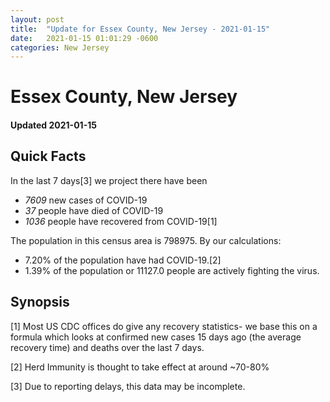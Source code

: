 ```yaml
---
layout: post
title:  "Update for Essex County, New Jersey - 2021-01-15"
date:   2021-01-15 01:01:29 -0600
categories: New Jersey
---
```


# Essex County, New Jersey
#### Updated 2021-01-15

## Quick Facts

In the last 7 days[3] we project there have been
- *7609* new cases of COVID-19
- *37* people have died of COVID-19
- *1036* people have recovered from COVID-19[1]

The population in this census area is 798975. By our calculations:
- 7.20% of the population have had COVID-19.[2]
- 1.39% of the population or 11127.0 people are actively fighting the virus.

## Synopsis




[1] Most US CDC offices do give any recovery statistics- we base this on a formula which looks at confirmed new cases
15 days ago (the average recovery time) and deaths over the last 7 days.

[2] Herd Immunity is thought to take effect at around ~70-80%

[3] Due to reporting delays, this data may be incomplete.
 
    